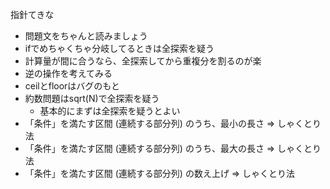 指針てきな

- 問題文をちゃんと読みましょう
- ifでめちゃくちゃ分岐してるときは全探索を疑う
- 計算量が間に合うなら、全探索してから重複分を割るのが楽
- 逆の操作を考えてみる
- ceilとfloorはバグのもと
- 約数問題はsqrt(N)で全探索を疑う
    - 基本的にまずは全探索を疑うとよい
- 「条件」を満たす区間 (連続する部分列) のうち、最小の長さ => しゃくとり法
- 「条件」を満たす区間 (連続する部分列) のうち、最大の長さ => しゃくとり法
- 「条件」を満たす区間 (連続する部分列) の数え上げ => しゃくとり法